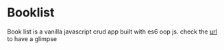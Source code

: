 <h1>Booklist</h1>
<p>Book list is a vanilla javascript crud app built with es6 oop js. check the <a  href="https://book-isbn.netlify.app/" target="_blank">url</a> to have a glimpse</p>

